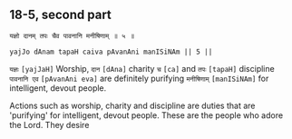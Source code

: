 ## 18-5, second part 


```shloka-sa
यज्ञो दानम् तपः चैव पावनानि मनीषिणाम् ॥ ५ ॥
```
```shloka-sa-hk
yajJo dAnam tapaH caiva pAvanAni manISiNAm || 5 ||
```

`यज्ञः` `[yajJaH]` Worship, `दान` `[dAna]` charity `च` `[ca]` and `तपः` `[tapaH]` discipline `पावनानि एव` `[pAvanAni eva]` are definitely purifying `मनीषिणाम्` `[manISiNAm]` for intelligent, devout people.

Actions such as worship, charity and discipline are duties that are 'purifying' for intelligent, devout people. These are the people who adore the Lord. They desire 

